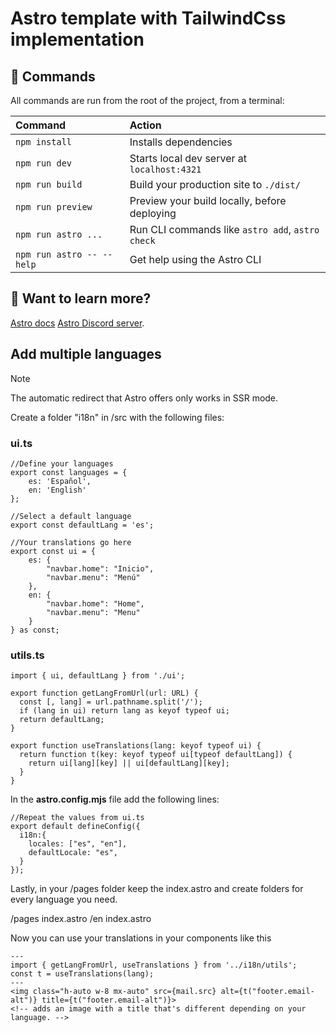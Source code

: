 # Astro template with TailwindCss implementation

## 🧞 Commands

All commands are run from the root of the project, from a terminal:

| Command                   | Action                                           |
| :------------------------ | :----------------------------------------------- |
| `npm install`             | Installs dependencies                            |
| `npm run dev`             | Starts local dev server at `localhost:4321`      |
| `npm run build`           | Build your production site to `./dist/`          |
| `npm run preview`         | Preview your build locally, before deploying     |
| `npm run astro ...`       | Run CLI commands like `astro add`, `astro check` |
| `npm run astro -- --help` | Get help using the Astro CLI                     |

## 👀 Want to learn more?

[Astro docs](https://docs.astro.build)
[Astro Discord server](https://astro.build/chat).

## Add multiple languages

> [!NOTE]
> The automatic redirect that Astro offers only works in SSR mode.


Create a folder "i18n" in /src with the following files:

### ui.ts

```
//Define your languages
export const languages = {
    es: 'Español',
    en: 'English'
};

//Select a default language
export const defaultLang = 'es';

//Your translations go here
export const ui = {
    es: {
        "navbar.home": "Inicio",
        "navbar.menu": "Menú"
    },
    en: {
        "navbar.home": "Home",
        "navbar.menu": "Menu"
    }
} as const;
```


### utils.ts

```
import { ui, defaultLang } from './ui';

export function getLangFromUrl(url: URL) {
  const [, lang] = url.pathname.split('/');
  if (lang in ui) return lang as keyof typeof ui;
  return defaultLang;
}

export function useTranslations(lang: keyof typeof ui) {
  return function t(key: keyof typeof ui[typeof defaultLang]) {
    return ui[lang][key] || ui[defaultLang][key];
  }
}
```


In the **astro.config.mjs** file add the following lines:

```
//Repeat the values from ui.ts
export default defineConfig({
  i18n:{
    locales: ["es", "en"],
    defaultLocale: "es",
  }
});
```


Lastly, in your /pages folder keep the index.astro and create folders for every language you need.

/pages
    index.astro
    /en
        index.astro


Now you can use your translations in your components like this
```
---
import { getLangFromUrl, useTranslations } from '../i18n/utils';
const t = useTranslations(lang);
---
<img class="h-auto w-8 mx-auto" src={mail.src} alt={t("footer.email-alt")} title={t("footer.email-alt")}>
<!-- adds an image with a title that's different depending on your language. -->
```
